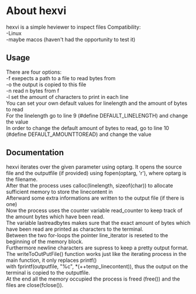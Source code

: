 # About hexvi

hexvi is a simple heviewer to inspect files 
Compatibility:  
-Linux  
-maybe macos (haven't had the opportunity to test it)


## Usage

There are four options:  
 -f exepects a path to a file to read bytes from  
 -o the output is copied to this file  
 -n read n bytes from f  
 -l set the amount of characters to print in each line  
You can set your own default values for linelength and the amount of bytes to read  
For the linelength go to line 9 (#define DEFAULT_LINELENGTH) and change the value  
In order to change the default amount of bytes to read, go to line 10 (#define DEFAULT_AMOUNTTOREAD) and change the value

## Documentation

hexvi iterates over the given parameter using optarg.
It opens the source file and the outputfile (if provided) using fopen(optarg, 'r'), where optarg is the filename.  
After that the process uses calloc(linelength, sizeof(char)) to allocate sufficient memory to store the linecontent in  
Afterward some extra informations are written to the output file (if there is one)  
Now the process uses the counter variable read_counter to keep track of the amount bytes which have been read.  
The variable lastreadbytes makes sure that the exact amount of bytes which have been read are printed as characters to the terminal.  
Between the two for-loops the pointer line_iterator is reseted to the beginning of the memory block.  
Furthermore newline characters are supress to keep a pretty output format.  
The writeToOutPutFile() function works just like the iterating process in the main function, it only replaces printf()  
with fprintf(outputfile, "%c", *(++temp_linecontent)), thus the output on the terminal is copied to the outputfile.  
At the end all the memory occupied the process is freed (free()) and the files are close(fclose()).

